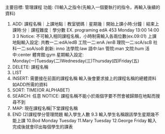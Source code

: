 主要目標: 管理課程
功能:
(1)輸入之指令(先輸入一個要執行的指令，再輸入後續的資料)
1. ADD: 課程名稱｜上課地點｜教室號碼｜星期幾｜開始上課小時:分鐘｜結束上課時:分｜課程難度｜學分數
    EX. programing edA 453 Monday 13:00 14:00 3 3
Notice: 不可輸入相同課程名稱，小時制需輸入各兩位數(ex.09:01)
上課地點輸入設定:
共教一二:edA/edB 
工院一二:enA /enB
理院一二:scA/scB
社科一二:soA/soB 
創新: inno 
法學院:law 
語中:lan 
管院:man 
文院:hum 
活中:center 
體育館:gym
星期輸入設定:
Monday(一)Tuesday(二)Wednesday(三)Thursday(四)Friday(五)
2. DELETE: 課程名稱
3. LIST
4. INSERT: 需要接在前面的課程名稱
輸入後會要求接上的課程名稱的總體資料如ADD所需的資料
5. SORT: TIME(OR ALPHABET)
6. SEARCH: 任意
NOTICE: 課程名稱不能小於兩個字要不然會被歸類在地點而搜尋不到
7. MAP: 現在課程名稱|下堂課程名稱
8. END
(2)課程學分管理問題
輸入學生人數
9.3
輸入學生名稱跟該學生星期幾不能上課
10.Bod Monday Tuesday
11.Mary Tuesday
12.George Friday
輸入完成後就會印出每個學生的課表

